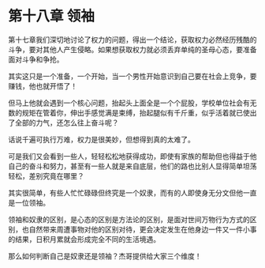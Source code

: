 # 第十八章 领袖

第十七章我们深切地讨论了权力的问题，得出一个结论，获取权力必然经历残酷的斗争，要对其他人产生侵略。如果想获取权力就必须丢弃单纯的圣母心态，要准备面对斗争和争抢。

其实这只是一个准备，一个开始，当一个男性开始意识到自己要在社会上竞争，要赚钱，他也就开悟了！

但马上他就会遇到一个核心问题，抬起头上面全是一个个屁股，学校单位社会有无数的规矩在管着你，伸出手感觉满是束缚，抬起腿似有千斤重，似乎活着就已使出了全部的力气，还怎么往上奋斗呢？

话说千遍可执行万难，权力是很美妙，但想得到真的太难了。

可是我们又会看到一些人，轻轻松松地获得成功，即使有家族的帮助但也得益于他自己的奋斗和努力，甚至有一些人就是来自底层，他们的路也比别人显得简单坦荡轻松，差别究竟在哪里？

其实很简单，有些人忙忙碌碌但终究是一个奴隶，而有的人即使身无分文但他一直是一位领袖。

领袖和奴隶的区别，是心态的区别是方法论的区别，是面对世间万物行为方式的区别，也自然带来周遭事物对他的区别对待，更会决定发生在他身边一件又一件小事的结果，日积月累就会形成完全不同的生活境遇。

那么如何判断自己是奴隶还是领袖？杰哥提供给大家三个维度！
